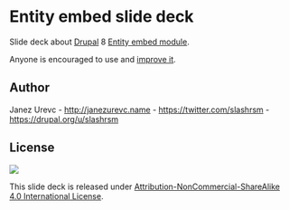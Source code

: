 # Entity embed slide deck

Slide deck about [Drupal](https://drupal.org) 8 [Entity embed module](https://drupal.org/project/entity_embed).

Anyone is encouraged to use and [improve it](https://github.com/slashrsm/entity-embed-session/compare).

## Author

Janez Urevc - <http://janezurevc.name> - <https://twitter.com/slashrsm> - <https://drupal.org/u/slashrsm>

## License

[![](https://i.creativecommons.org/l/by-nc-sa/4.0/88x31.png)](http://creativecommons.org/licenses/by-nc-sa/4.0/)

This slide deck is released under [Attribution-NonCommercial-ShareAlike 4.0
International License](http://creativecommons.org/licenses/by-nc-sa/4.0/http://creativecommons.org/licenses/by-nc-sa/4.0/).
